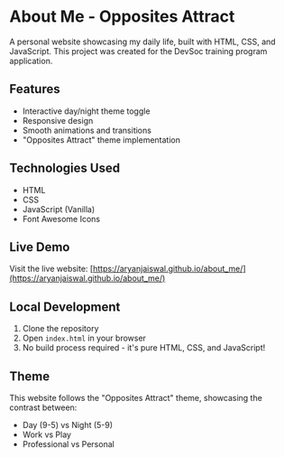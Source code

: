 # About Me - Opposites Attract

A personal website showcasing my daily life, built with HTML, CSS, and JavaScript. This project was created for the DevSoc training program application.

## Features

- Interactive day/night theme toggle
- Responsive design
- Smooth animations and transitions
- "Opposites Attract" theme implementation

## Technologies Used

- HTML
- CSS
- JavaScript (Vanilla)
- Font Awesome Icons

## Live Demo

Visit the live website: [https://aryanjaiswal.github.io/about_me/](https://aryanjaiswal.github.io/about_me/)

## Local Development

1. Clone the repository
2. Open `index.html` in your browser
3. No build process required - it's pure HTML, CSS, and JavaScript!

## Theme

This website follows the "Opposites Attract" theme, showcasing the contrast between:

- Day (9-5) vs Night (5-9)
- Work vs Play
- Professional vs Personal
